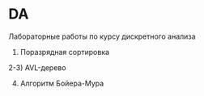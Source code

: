 # DA
Лабораторные работы по курсу дискретного анализа
1) Поразрядная сортировка

2-3) AVL-дерево

4) Алгоритм Бойера-Мура
